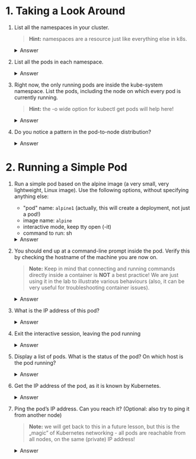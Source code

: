 # 1. Taking a Look Around
1. List all the namespaces in your cluster.  
    > **Hint:** namespaces are a resource just like everything else in k8s.  
    <details>
        <summary>Answer</summary>

    ```shell
    kubectl get namespaces
    ```
    </details>
2. List all the pods in each namespace.  
    <details>
        <summary>Answer</summary>

    ```shell
    kubectl get pods -n kube-public
    kubectl get pods -n default
    kubectl get pods -n kube-system
    ```
    </details>
3. Right now, the only running pods are inside the kube-system namespace. List the pods, including the node on which every pod is currently running.  
    > **Hint:** the -o wide option for kubectl get pods will help here!
    <details>
        <summary>Answer</summary>

    ```shell
    kubectl get pods -n kube-system -o wide
    ```
    </details>
4. Do you notice a pattern in the pod-to-node distribution?
    <details>
        <summary>Answer</summary>

    There are actually several patterns:
    - some pods (like the kube-proxy ones) run a copy of the pod on each node in the cluster. These are part of so-called DaemonSets
    - other pods (like the controller-manager) only run on the master
    - yet other pods (like the user workloads, which we will soon see) are not normally scheduled on the master - only on the worker nodes.
    </details>

# 2. Running a Simple Pod
1. Run a simple pod based on the alpine image (a very small, very lightweight, Linux image). Use the following options, without specifying anything else:
    - "pod" name: `alpine1` (actually, this will create a deployment, not just a pod!)
    - image name: `alpine`
    - interactive mode, keep tty open (-it)
    - command to run: sh
    <details>
        <summary>Answer</summary>

    ```shell
    kubectl run -it alpine1 --image=alpine sh
    ```
    </details>
2. You should end up at a command-line prompt inside the pod. Verify this by checking the hostname of the machine you are now on.  
    > **Note:** Keep in mind that connecting and running commands directly inside a container is **NOT** a best practice! We are just using it in the lab to illustrate various behaviours (also, it can be very useful for troubleshooting container issues).
    <details>
        <summary>Answer</summary>

    ```shell
    hostname
    ```
    </details>
3. What is the IP address of this pod?
    <details>
        <summary>Answer</summary>

    ```shell
    ifconfig
    ```
    </details>
4. Exit the interactive session, leaving the pod running
    <details>
        <summary>Answer</summary>

    If you are inside the pod's terminal, you can typically detach without stopping the process by pressing `Ctrl` + `p`, followed by `Ctrl` + `q`.
    </details>
5. Display a list of pods. What is the status of the pod? On which host is the pod running?
    <details>
        <summary>Answer</summary>

    ```shell
    kubectl get pod
    kubectl get pod -o wide
    ```
    </details>
6. Get the IP address of the pod, as it is known by Kubernetes.
    <details>
        <summary>Answer</summary>

    You need to replace the pod name from the previous query
    ```shell
    kubectl describe pod alpine1-5d997c9767-jk9cx
    ```
    IP will be listed within the answer
    </details>
7. Ping the pod’s IP address. Can you reach it? (Optional: also try to ping it from another node)
    > **Note:** we will get back to this in a future lesson, but this is the „magic” of Kubernetes networking - all pods are reachable from all nodes, on the same (private) IP address!
    <details>
        <summary>Answer</summary>

    You need to replace the ip from the previous query
    ```shell
    ping 192.168.63.194
    ```
    Press `Ctrl` + `c`, otherwise ping go on indefinelty
    </details>
